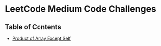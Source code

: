 # LeetCode Medium Code Challenges

## Table of Contents

-   [Product of Array Except Self](product-of-array-except-self)
